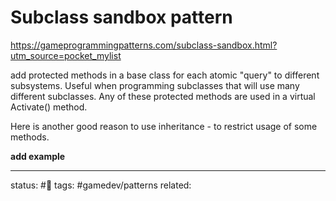 # Subclass sandbox pattern
https://gameprogrammingpatterns.com/subclass-sandbox.html?utm_source=pocket_mylist

add protected methods in a base class for each atomic "query" to different subsystems. Useful when programming subclasses that will use many different subclasses. Any of these protected methods are used in a virtual Activate() method. 

Here is another good reason to use inheritance - to restrict usage of some methods.

**add example**

---
status: #🌱
tags: #gamedev/patterns 
related: 